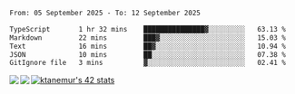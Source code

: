 <!--START_SECTION:waka-->

```txt
From: 05 September 2025 - To: 12 September 2025

TypeScript       1 hr 32 mins    ███████████████▓░░░░░░░░░   63.13 %
Markdown         22 mins         ███▓░░░░░░░░░░░░░░░░░░░░░   15.03 %
Text             16 mins         ██▓░░░░░░░░░░░░░░░░░░░░░░   10.94 %
JSON             10 mins         ██░░░░░░░░░░░░░░░░░░░░░░░   07.38 %
GitIgnore file   3 mins          ▓░░░░░░░░░░░░░░░░░░░░░░░░   02.41 %
```

<!--END_SECTION:waka-->
<a href="https://github.com/anuraghazra/github-readme-stats">
  <img align="left" src="https://github-readme-stats.vercel.app/api?username=Tanesan&count_private=true&show_icons=true" />
<img align="left" src="https://github-readme-stats.vercel.app/api/top-langs/?username=Tanesan" />
</a>

[![ktanemur's 42 stats](https://badge42.vercel.app/api/v2/cl1wslf6s002109l771rng2w8/stats?cursusId=21&coalitionId=62)](https://github.com/JaeSeoKim/badge42)
